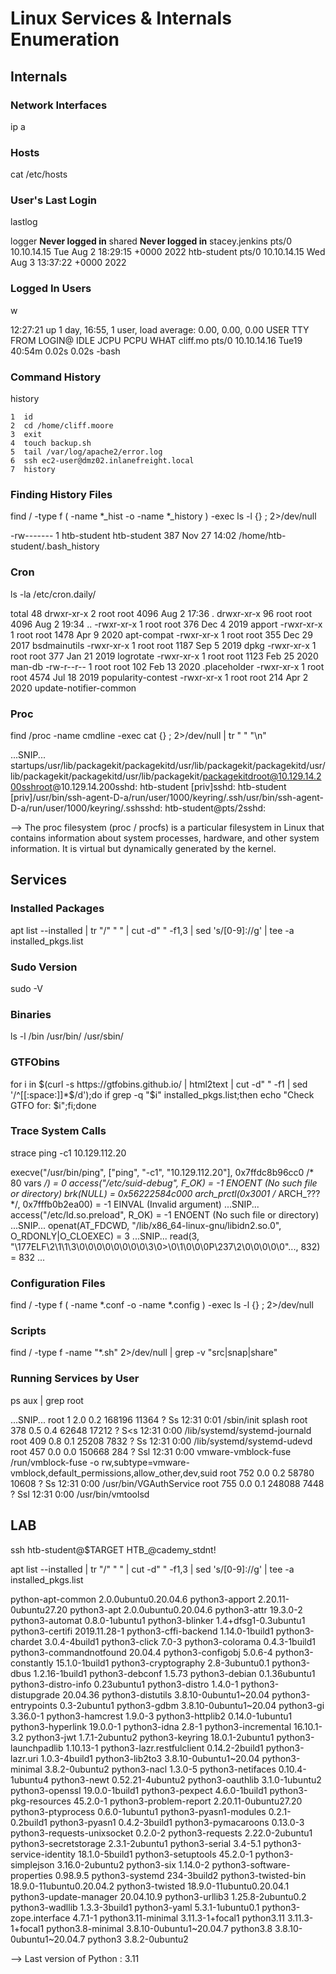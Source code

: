 # Linux Services & Internals Enumeration

## Internals

### Network Interfaces

ip a

### Hosts

cat /etc/hosts

### User's Last Login

lastlog

logger                                     **Never logged in**
shared                                     **Never logged in**
stacey.jenkins   pts/0    10.10.14.15      Tue Aug  2 18:29:15 +0000 2022
htb-student      pts/0    10.10.14.15      Wed Aug  3 13:37:22 +0000 2022  

### Logged In Users

w

 12:27:21 up 1 day, 16:55,  1 user,  load average: 0.00, 0.00, 0.00
USER     TTY      FROM             LOGIN@   IDLE   JCPU   PCPU WHAT
cliff.mo pts/0    10.10.14.16      Tue19   40:54m  0.02s  0.02s -bash

### Command History

history

    1  id
    2  cd /home/cliff.moore
    3  exit
    4  touch backup.sh
    5  tail /var/log/apache2/error.log
    6  ssh ec2-user@dmz02.inlanefreight.local
    7  history

### Finding History Files

find / -type f \( -name *_hist -o -name *_history \) -exec ls -l {} \; 2>/dev/null

-rw------- 1 htb-student htb-student 387 Nov 27 14:02 /home/htb-student/.bash_history

### Cron

ls -la /etc/cron.daily/

total 48
drwxr-xr-x  2 root root 4096 Aug  2 17:36 .
drwxr-xr-x 96 root root 4096 Aug  2 19:34 ..
-rwxr-xr-x  1 root root  376 Dec  4  2019 apport
-rwxr-xr-x  1 root root 1478 Apr  9  2020 apt-compat
-rwxr-xr-x  1 root root  355 Dec 29  2017 bsdmainutils
-rwxr-xr-x  1 root root 1187 Sep  5  2019 dpkg
-rwxr-xr-x  1 root root  377 Jan 21  2019 logrotate
-rwxr-xr-x  1 root root 1123 Feb 25  2020 man-db
-rw-r--r--  1 root root  102 Feb 13  2020 .placeholder
-rwxr-xr-x  1 root root 4574 Jul 18  2019 popularity-contest
-rwxr-xr-x  1 root root  214 Apr  2  2020 update-notifier-common

### Proc

find /proc -name cmdline -exec cat {} \; 2>/dev/null | tr " " "\n"

...SNIP...
startups/usr/lib/packagekit/packagekitd/usr/lib/packagekit/packagekitd/usr/lib/packagekit/packagekitd/usr/lib/packagekit/packagekitdroot@10.129.14.200sshroot@10.129.14.200sshd:
htb-student
[priv]sshd:
htb-student
[priv]/usr/bin/ssh-agent-D-a/run/user/1000/keyring/.ssh/usr/bin/ssh-agent-D-a/run/user/1000/keyring/.sshsshd:
htb-student@pts/2sshd:

--> The proc filesystem (proc / procfs) is a particular filesystem in Linux that contains information about system processes, hardware, and other system information. It is virtual but dynamically generated by the kernel.

## Services

### Installed Packages

apt list --installed | tr "/" " " | cut -d" " -f1,3 | sed 's/[0-9]://g' | tee -a installed_pkgs.list

### Sudo Version

sudo -V

### Binaries

ls -l /bin /usr/bin/ /usr/sbin/

### GTFObins

for i in $(curl -s https://gtfobins.github.io/ | html2text | cut -d" " -f1 | sed '/^[[:space:]]*$/d');do if grep -q "$i" installed_pkgs.list;then echo "Check GTFO for: $i";fi;done

### Trace System Calls

strace ping -c1 10.129.112.20

execve("/usr/bin/ping", ["ping", "-c1", "10.129.112.20"], 0x7ffdc8b96cc0 /* 80 vars */) = 0
access("/etc/suid-debug", F_OK)         = -1 ENOENT (No such file or directory)
brk(NULL)                               = 0x56222584c000
arch_prctl(0x3001 /* ARCH_??? */, 0x7fffb0b2ea00) = -1 EINVAL (Invalid argument)
...SNIP...
access("/etc/ld.so.preload", R_OK)      = -1 ENOENT (No such file or directory)
...SNIP...
openat(AT_FDCWD, "/lib/x86_64-linux-gnu/libidn2.so.0", O_RDONLY|O_CLOEXEC) = 3
...SNIP...
read(3, "\177ELF\2\1\1\3\0\0\0\0\0\0\0\0\3\0>\0\1\0\0\0P\237\2\0\0\0\0\0"..., 832) = 832
...

### Configuration Files

find / -type f \( -name *.conf -o -name *.config \) -exec ls -l {} \; 2>/dev/null

### Scripts

find / -type f -name "*.sh" 2>/dev/null | grep -v "src\|snap\|share"

### Running Services by User

ps aux | grep root

...SNIP...
root           1  2.0  0.2 168196 11364 ?        Ss   12:31   0:01 /sbin/init splash
root         378  0.5  0.4  62648 17212 ?        S<s  12:31   0:00 /lib/systemd/systemd-journald
root         409  0.8  0.1  25208  7832 ?        Ss   12:31   0:00 /lib/systemd/systemd-udevd
root         457  0.0  0.0 150668   284 ?        Ssl  12:31   0:00 vmware-vmblock-fuse /run/vmblock-fuse -o rw,subtype=vmware-vmblock,default_permissions,allow_other,dev,suid
root         752  0.0  0.2  58780 10608 ?        Ss   12:31   0:00 /usr/bin/VGAuthService
root         755  0.0  0.1 248088  7448 ?        Ssl  12:31   0:00 /usr/bin/vmtoolsd

## LAB

ssh htb-student@$TARGET
HTB_@cademy_stdnt!

apt list --installed | tr "/" " " | cut -d" " -f1,3 | sed 's/[0-9]://g' | tee -a installed_pkgs.list

python-apt-common 2.0.0ubuntu0.20.04.6
python3-apport 2.20.11-0ubuntu27.20
python3-apt 2.0.0ubuntu0.20.04.6
python3-attr 19.3.0-2
python3-automat 0.8.0-1ubuntu1
python3-blinker 1.4+dfsg1-0.3ubuntu1
python3-certifi 2019.11.28-1
python3-cffi-backend 1.14.0-1build1
python3-chardet 3.0.4-4build1
python3-click 7.0-3
python3-colorama 0.4.3-1build1
python3-commandnotfound 20.04.4
python3-configobj 5.0.6-4
python3-constantly 15.1.0-1build1
python3-cryptography 2.8-3ubuntu0.1
python3-dbus 1.2.16-1build1
python3-debconf 1.5.73
python3-debian 0.1.36ubuntu1
python3-distro-info 0.23ubuntu1
python3-distro 1.4.0-1
python3-distupgrade 20.04.36
python3-distutils 3.8.10-0ubuntu1~20.04
python3-entrypoints 0.3-2ubuntu1
python3-gdbm 3.8.10-0ubuntu1~20.04
python3-gi 3.36.0-1
python3-hamcrest 1.9.0-3
python3-httplib2 0.14.0-1ubuntu1
python3-hyperlink 19.0.0-1
python3-idna 2.8-1
python3-incremental 16.10.1-3.2
python3-jwt 1.7.1-2ubuntu2
python3-keyring 18.0.1-2ubuntu1
python3-launchpadlib 1.10.13-1
python3-lazr.restfulclient 0.14.2-2build1
python3-lazr.uri 1.0.3-4build1
python3-lib2to3 3.8.10-0ubuntu1~20.04
python3-minimal 3.8.2-0ubuntu2
python3-nacl 1.3.0-5
python3-netifaces 0.10.4-1ubuntu4
python3-newt 0.52.21-4ubuntu2
python3-oauthlib 3.1.0-1ubuntu2
python3-openssl 19.0.0-1build1
python3-pexpect 4.6.0-1build1
python3-pkg-resources 45.2.0-1
python3-problem-report 2.20.11-0ubuntu27.20
python3-ptyprocess 0.6.0-1ubuntu1
python3-pyasn1-modules 0.2.1-0.2build1
python3-pyasn1 0.4.2-3build1
python3-pymacaroons 0.13.0-3
python3-requests-unixsocket 0.2.0-2
python3-requests 2.22.0-2ubuntu1
python3-secretstorage 2.3.1-2ubuntu1
python3-serial 3.4-5.1
python3-service-identity 18.1.0-5build1
python3-setuptools 45.2.0-1
python3-simplejson 3.16.0-2ubuntu2
python3-six 1.14.0-2
python3-software-properties 0.98.9.5
python3-systemd 234-3build2
python3-twisted-bin 18.9.0-11ubuntu0.20.04.2
python3-twisted 18.9.0-11ubuntu0.20.04.1
python3-update-manager 20.04.10.9
python3-urllib3 1.25.8-2ubuntu0.2
python3-wadllib 1.3.3-3build1
python3-yaml 5.3.1-1ubuntu0.1
python3-zope.interface 4.7.1-1
python3.11-minimal 3.11.3-1+focal1
python3.11 3.11.3-1+focal1
python3.8-minimal 3.8.10-0ubuntu1~20.04.7
python3.8 3.8.10-0ubuntu1~20.04.7
python3 3.8.2-0ubuntu2


--> Last version of Python : 3.11

